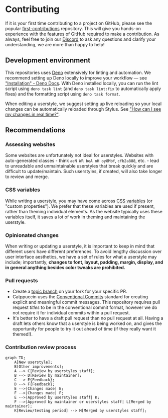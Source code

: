 # Contributing

If it is your first time contributing to a project on GitHub, please see the popular [first-contributions](https://github.com/firstcontributions/first-contributions) repository. This will give you hands-on experience with the features of GitHub required to make a contribution. As always, feel free to join our [Discord](https://discord.com/servers/catppuccin-907385605422448742) to ask any questions and clarify your understanding, we are more than happy to help!

## Development environment

This repositories uses [Deno](https://deno.com/) extensively for linting and automation. We recommend setting up Deno locally to improve your workflow — see ["Installation" - Deno Docs](https://docs.deno.com/runtime/manual/getting_started/installation). With Deno installed locally, you can run the lint script using `deno task lint` (and `deno task lint:fix` to automatically apply fixes) and the formatting script using `deno task format`.

When editing a userstyle, we suggest setting up live reloading so your local changes can be automatically reloaded through Stylus. See ["How can I see my changes in real time?"](./tips-and-tricks/see-changes-in-real-time.md).

## Recommendations

### Assessing websites

Some websites are unfortunately not ideal for userstyles. Websites with auto-generated classes - think `aeN WR beA nH oy8Mbf`, `cfb2a888`, etc. - lead to unreadable and unmaintainable userstyles that break quickly and are difficult to update/maintain. Such userstyles, if created, will also take longer to review and merge.

### CSS variables

While writing a userstyle, you may have come across [CSS variables](https://developer.mozilla.org/en-US/docs/Web/CSS/--*) (or "custom properties"). We prefer that these variables are used if present, rather than theming individual elements. As the website typically uses these variables itself, it saves a lot of work in theming and maintaining the userstyle.

### Opinionated changes

When writing or updating a userstyle, it is important to keep in mind that different users have different preferences. To avoid lengthy discussion over user interface aesthetics, we have a set of rules for what a userstyle may include; importantly, **changes to font, layout, padding, margin, display, and in general anything besides color tweaks are prohibited.**

### Pull requests

- Create a [topic branch](https://git-scm.com/book/en/v2/Git-Branching-Branching-Workflows#_topic_branch) on your fork for your specific PR.
- Catppuccin uses the [Conventional Commits](https://www.conventionalcommits.org/en/v1.0.0/) standard for creating explicit and meaningful commit messages. This repository requires pull request _titles_ to be in the conventional commit format, however we do not require it for individual commits within a pull request.
- It's better to have a draft pull request than no pull request at all. Having a draft lets others know that a userstyle is being worked on, and gives the opportunity for people to try it out ahead of time (if they really want it themed!).

### Contribution review process

```mermaid
graph TD;
    A[New userstyle];
    B[Other improvements];
    A --> C[Review by userstyles staff];
    B --> D[Review by maintainer];
    C --> E{Feedback};
    D --> F{Feedback};
    E -->|Changes made| E;
    F -->|Changes made| F;
    E -->|Approved by userstyles staff| K;
    F -->|Approved by maintainer or userstyles staff| L[Merged by maintainer];
    K[Review/testing period] --> M[Merged by userstyles staff];
```
